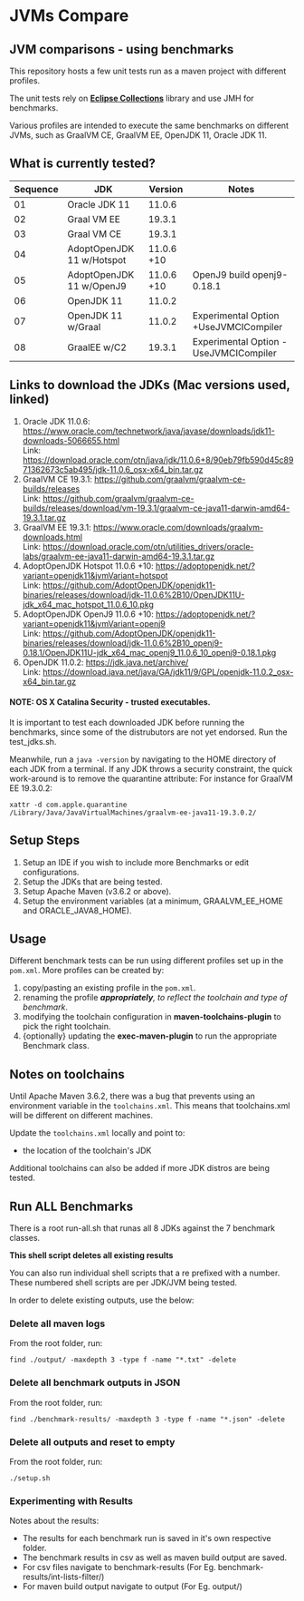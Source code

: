 # JVMs Compare
## JVM comparisons - using benchmarks

This repository hosts a few unit tests run as a maven project with different profiles.

The unit tests rely on [**Eclipse Collections**](https://eclipse.org/collections) library and 
use JMH for benchmarks.

Various profiles are intended to execute the same benchmarks on different JVMs, such as 
GraalVM CE, GraalVM EE, OpenJDK 11, Oracle JDK 11.

## What is currently tested?

Sequence | JDK | Version |  Notes
-------------- | ------------------ | ---------------------- | -------------------------------
01 | Oracle JDK 11 | 11.0.6 | 
02 | Graal VM EE | 19.3.1 | 
03 | Graal VM CE | 19.3.1 | 
04 | AdoptOpenJDK 11 w/Hotspot | 11.0.6 +10 | 
05 | AdoptOpenJDK 11 w/OpenJ9 | 11.0.6 +10 | OpenJ9 build openj9-0.18.1
06 | OpenJDK 11 | 11.0.2 | 
07 | OpenJDK 11 w/Graal | 11.0.2 | Experimental Option +UseJVMCICompiler
08 | GraalEE w/C2 | 19.3.1 | Experimental Option -UseJVMCICompiler

## Links to download the JDKs (Mac versions used, linked)
1. Oracle JDK 11.0.6: https://www.oracle.com/technetwork/java/javase/downloads/jdk11-downloads-5066655.html  
Link: https://download.oracle.com/otn/java/jdk/11.0.6+8/90eb79fb590d45c8971362673c5ab495/jdk-11.0.6_osx-x64_bin.tar.gz
1. GraalVM CE 19.3.1: https://github.com/graalvm/graalvm-ce-builds/releases  
Link: https://github.com/graalvm/graalvm-ce-builds/releases/download/vm-19.3.1/graalvm-ce-java11-darwin-amd64-19.3.1.tar.gz
1. GraalVM EE 19.3.1: https://www.oracle.com/downloads/graalvm-downloads.html  
Link: https://download.oracle.com/otn/utilities_drivers/oracle-labs/graalvm-ee-java11-darwin-amd64-19.3.1.tar.gz
1. AdoptOpenJDK Hotspot 11.0.6 +10: https://adoptopenjdk.net/?variant=openjdk11&jvmVariant=hotspot  
Link: https://github.com/AdoptOpenJDK/openjdk11-binaries/releases/download/jdk-11.0.6%2B10/OpenJDK11U-jdk_x64_mac_hotspot_11.0.6_10.pkg
1. AdoptOpenJDK OpenJ9 11.0.6 +10: https://adoptopenjdk.net/?variant=openjdk11&jvmVariant=openj9  
Link: https://github.com/AdoptOpenJDK/openjdk11-binaries/releases/download/jdk-11.0.6%2B10_openj9-0.18.1/OpenJDK11U-jdk_x64_mac_openj9_11.0.6_10_openj9-0.18.1.pkg 
1. OpenJDK 11.0.2: https://jdk.java.net/archive/  
Link: https://download.java.net/java/GA/jdk11/9/GPL/openjdk-11.0.2_osx-x64_bin.tar.gz

#### NOTE: OS X Catalina Security - trusted executables.
It is important to test each downloaded JDK before running the benchmarks, since some of the distrubutors 
are not yet endorsed. Run the test_jdks.sh.

Meanwhile, run a `java -version` by navigating to the HOME directory of each JDK from a terminal. 
If any JDK throws a security constraint, the quick work-around is to remove the quarantine attribute:
For instance for GraalVM EE 19.3.0.2:

`xattr -d com.apple.quarantine /Library/Java/JavaVirtualMachines/graalvm-ee-java11-19.3.0.2/`

## Setup Steps

1. Setup an IDE if you wish to include more Benchmarks or edit configurations.
1. Setup the JDKs that are being tested.
1. Setup Apache Maven (v3.6.2 or above).
1. Setup the environment variables (at a minimum, GRAALVM_EE_HOME and ORACLE_JAVA8_HOME).


## Usage

Different benchmark tests can be run using different profiles set up in the `pom.xml`. More profiles
can be created by:

1. copy/pasting an existing profile in the `pom.xml`.
1. renaming the profile _**appropriately**, to reflect the toolchain and type of benchmark_.
1. modifying the toolchain configuration in **maven-toolchains-plugin** to pick the right toolchain.
1. {optionally} updating the **exec-maven-plugin** to run the appropriate Benchmark class.

## Notes on toolchains

Until Apache Maven 3.6.2, there was a bug that prevents using an environment variable in the 
`toolchains.xml`. This means that toolchains.xml will be different on different machines. 

Update the `toolchains.xml` locally and point to:
 
* the location of the toolchain's JDK

Additional toolchains can also be added if more JDK distros are being tested.

## Run ALL Benchmarks

There is a root run-all.sh that runas all 8 JDKs against the 7 benchmark classes. 

**This shell script deletes all existing results**

You can also run individual shell scripts that a re prefixed with a number. These numbered 
shell scripts are per JDK/JVM being tested.

In order to delete existing outputs, use the below:

### Delete all maven logs

From the root folder, run:

```
find ./output/ -maxdepth 3 -type f -name "*.txt" -delete
```

### Delete all benchmark outputs in JSON

From the root folder, run:

```
find ./benchmark-results/ -maxdepth 3 -type f -name "*.json" -delete

``` 

### Delete all outputs and reset to empty

From the root folder, run:

```
./setup.sh

```


### Experimenting with Results
Notes about the results:
* The results for each benchmark run is saved in it's own respective folder.
* The benchmark results in csv as well as maven build output are saved.
* For csv files navigate to benchmark-results (For Eg. benchmark-results/int-lists-filter/)
* For maven build output navigate to output (For Eg. output/)
